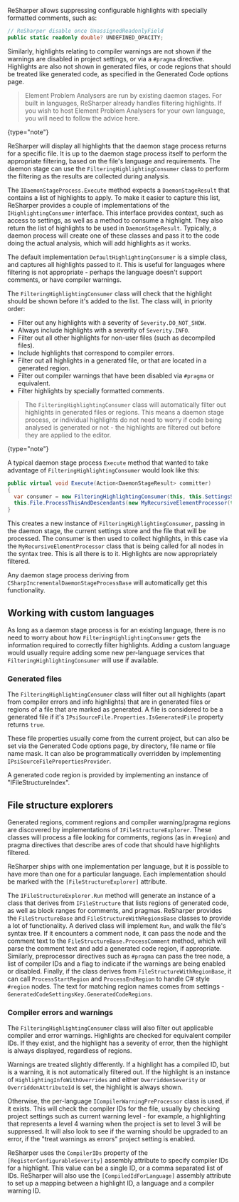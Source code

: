 [//]: # (title: Suppressing Highlights)

ReSharper allows suppressing configurable highlights with specially formatted comments, such as:

```csharp
// ReSharper disable once UnassignedReadonlyField
public static readonly double? UNDEFINED_OPACITY;
```

Similarly, highlights relating to compiler warnings are not shown if the warnings are disabled in project settings, or via a `#pragma` directive. Highlights are also not shown in generated files, or code regions that should be treated like generated code, as specified in the Generated Code options page.

 >  Element Problem Analysers are run by existing daemon stages. For built in languages, ReSharper already handles filtering highlights. If you wish to host Element Problem Analysers for your own language, you will need to follow the advice here.
 >
 {type="note"}

ReSharper will display all highlights that the daemon stage process returns for a specific file. It is up to the daemon stage process itself to perform the appropriate filtering, based on the file's language and requirements. The daemon stage can use the `FilteringHighlightingConsumer` class to perform the filtering as the results are collected during analysis.

The `IDaemonStageProcess.Execute` method expects a `DaemonStageResult` that contains a list of highlights to apply. To make it easier to capture this list, ReSharper provides a couple of implementations of the `IHighlightingConsumer` interface. This interface provides context, such as access to settings, as well as a method to consume a highlight. They also return the list of highlights to be used in `DaemonStageResult`. Typically, a daemon process will create one of these classes and pass it to the code doing the actual analysis, which will add highlights as it works.

The default implementation `DefaultHighlightingConsumer` is a simple class, and captures all highlights passed to it. This is useful for languages where filtering is not appropriate - perhaps the language doesn't support comments, or have compiler warnings.

The `FilteringHighlightingConsumer` class will check that the highlight should be shown before it's added to the list. The class will, in priority order:

* Filter out any highlights with a severity of `Severity.DO_NOT_SHOW`.
* Always include highlights with a severity of `Severity.INFO`.
* Filter out all other highlights for non-user files (such as decompiled files).
* Include highlights that correspond to compiler errors.
* Filter out all highlights in a generated file, or that are located in a generated region.
* Filter out compiler warnings that have been disabled via `#pragma` or equivalent.
* Filter highlights by specially formatted comments.

 >  The `FilteringHighlightingConsumer` class will automatically filter out highlights in generated files or regions. This means a daemon stage process, or individual highlights do not need to worry if code being analysed is generated or not - the highlights are filtered out before they are applied to the editor.
 >
 {type="note"}

A typical daemon stage process `Execute` method that wanted to take advantage of `FilteringHighlightingConsumer` would look like this:

```csharp
public virtual void Execute(Action<DaemonStageResult> committer)
{
  var consumer = new FilteringHighlightingConsumer(this, this.SettingsStore, this.File);
  this.File.ProcessThisAndDescendants(new MyRecursiveElementProcessor(this, consumer));
}
```

This creates a new instance of `FilteringHighlightingConsumer`, passing in the daemon stage, the current settings store and the file that will be processed. The consumer is then used to collect highlights, in this case via the `MyRecursiveElementProcessor` class that is being called for all nodes in the syntax tree. This is all there is to it. Highlights are now appropriately filtered.

Any daemon stage process deriving from `CSharpIncrementalDaemonStageProcessBase` will automatically get this functionality.

## Working with custom languages

As long as a daemon stage process is for an existing language, there is no need to worry about how `FilteringHighlightingConsumer` gets the information required to correctly filter highlights. Adding a custom language would usually require adding some new per-language services that `FilteringHighlightingConsumer` will use if available.

### Generated files

The `FilteringHighlightingConsumer` class will filter out all highlights (apart from compiler errors and info highlights) that are in generated files or regions of a file that are marked as generated. A file is considered to be a generated file if it's `IPsiSourceFile.Properties.IsGeneratedFile` property returns `true`.

These file properties usually come from the current project, but can also be set via the Generated Code options page, by directory, file name or file name mask. It can also be programmatically overridden by implementing `IPsiSourceFilePropertiesProvider`.

A generated code region is provided by implementing an instance of "IFileStructureIndex".

## File structure explorers

Generated regions, comment regions and compiler warning/pragma regions are discovered by implementations of `IFileStructureExplorer`. These classes will process a file looking for comments, regions (as in `#region`) and pragma directives that describe ares of code that should have highlights filtered.

ReSharper ships with one implementation per language, but it is possible to have more than one for a particular language. Each implementation should be marked with the `[FileStructureExplorer]` attribute.

The `IFileStructureExplorer.Run` method will generate an instance of a class that derives from `IFileStructure` that lists regions of generated code, as well as block ranges for comments, and pragmas. ReSharper provides the `FileStructureBase` and `FileStructureWithRegionsBase` classes to provide a lot of functionality. A derived class will implement `Run`, and walk the file's syntax tree. If it encounters a comment node, it can pass the node and the comment text to the `FileStructureBase.ProcessComment` method, which will parse the comment text and add a generated code region, if appropriate. Similarly, preprocessor directives such as `#pragma` can pass the tree node, a list of compiler IDs and a flag to indicate if the warnings are being enabled or disabled. Finally, if the class derives from `FileStructureWithRegionBase`, it can call `ProcessStartRegion` and `ProcessEndRegion` to handle C# style `#region` nodes. The text for matching region names comes from settings - `GeneratedCodeSettingsKey.GeneratedCodeRegions`.

### Compiler errors and warnings

The `FilteringHighlightingConsumer` class will also filter out applicable compiler and error warnings. Highlights are checked for equivalent compiler IDs. If they exist, and the highlight has a severity of error, then the highlight is always displayed, regardless of regions.

Warnings are treated slightly differently. If a highlight has a compiled ID, but is a warning, it is not automatically filtered out. If the highlight is an instance of `HighlightingInfoWithOverrides` and either `OverriddenSeverity` or `OverriddenAttributeId` is set, the highlight is always shown.

Otherwise, the per-language `ICompilerWarningPreProcessor` class is used, if it exists. This will check the compiler IDs for the file, usually by checking project settings such as current warning level - for example, a highlighting that represents a level 4 warning when the project is set to level 3 will be suppressed. It will also look to see if the warning should be upgraded to an error, if the "treat warnings as errors" project setting is enabled.

ReSharper uses the `CompilerIDs` property of the `[RegisterConfigurableSeverity]` assembly attribute to specify compiler IDs for a highlight. This value can be a single ID, or a comma separated list of IDs. ReSharper will also use the `[CompiledIdForLanguage]` assembly attribute to set up a mapping between a highlight ID, a language and a compiler warning ID.

